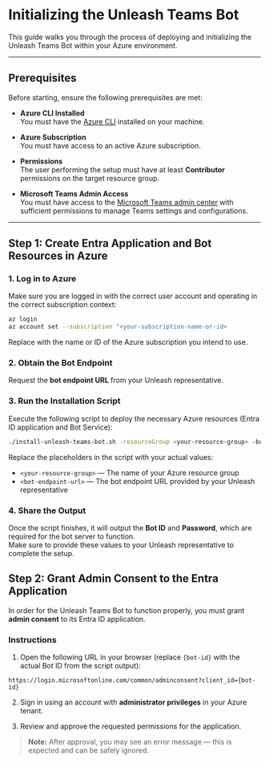 # Initializing the Unleash Teams Bot

This guide walks you through the process of deploying and initializing the Unleash Teams Bot within your Azure environment.

---

## Prerequisites

Before starting, ensure the following prerequisites are met:

- **Azure CLI Installed**  
  You must have the [Azure CLI](https://learn.microsoft.com/en-us/cli/azure/install-azure-cli) installed on your machine.

- **Azure Subscription**  
  You must have access to an active Azure subscription.

- **Permissions**  
  The user performing the setup must have at least **Contributor** permissions on the target resource group.

- **Microsoft Teams Admin Access**  
  You must have access to the [Microsoft Teams admin center](https://admin.teams.microsoft.com/) with sufficient permissions to manage Teams settings and configurations.

---

## Step 1: Create Entra Application and Bot Resources in Azure

### 1. Log in to Azure

Make sure you are logged in with the correct user account and operating in the correct subscription context:

```bash
az login
az account set --subscription "<your-subscription-name-or-id>
```

Replace <your-subscription-name-or-id> with the name or ID of the Azure subscription you intend to use.

### 2. Obtain the Bot Endpoint

Request the **bot endpoint URL** from your Unleash representative.


### 3. Run the Installation Script

Execute the following script to deploy the necessary Azure resources (Entra ID application and Bot Service):

```bash
./install-unleash-teams-bot.sh -resourceGroup <your-resource-group> -botEndpoint <bot-endpoint-url>
```

Replace the placeholders in the script with your actual values:

- `<your-resource-group>` — The name of your Azure resource group  
- `<bot-endpoint-url>` — The bot endpoint URL provided by your Unleash representative

### 4. Share the Output

Once the script finishes, it will output the **Bot ID** and **Password**, which are required for the bot server to function.  
Make sure to provide these values to your Unleash representative to complete the setup.


## Step 2: Grant Admin Consent to the Entra Application

In order for the Unleash Teams Bot to function properly, you must grant **admin consent** to its Entra ID application.

### Instructions

1. Open the following URL in your browser (replace `{bot-id}` with the actual Bot ID from the script output):

`https://login.microsoftonline.com/common/adminconsent?client_id={bot-id}`

2. Sign in using an account with **administrator privileges** in your Azure tenant.

3. Review and approve the requested permissions for the application.

> **Note:** After approval, you may see an error message — this is expected and can be safely ignored.
